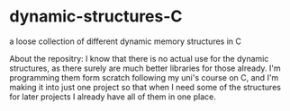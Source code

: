 # dynamic-structures-C
a loose collection of different dynamic memory structures in C

About the repositry: 
I know that there is no actual use for the dynamic structures, as there surely are much better libraries for those already. I'm programming them form scratch following my uni's course on C, and I'm making it into just one project so that when I need some of the structures for later projects I already have all of them in one place.
